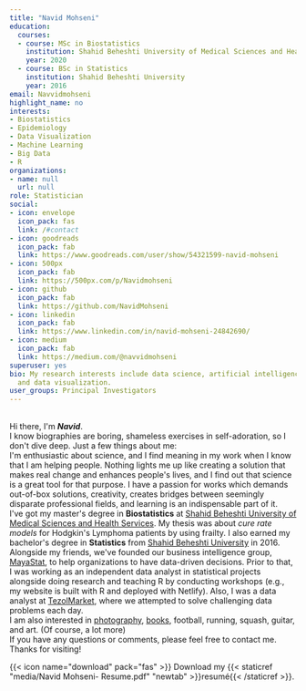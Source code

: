 ```yaml
---
title: "Navid Mohseni"
education:
  courses:
  - course: MSc in Biostatistics
    institution: Shahid Beheshti University of Medical Sciences and Health Services
    year: 2020
  - course: BSc in Statistics
    institution: Shahid Beheshti University
    year: 2016
email: Navvidmohseni
highlight_name: no
interests:
- Biostatistics
- Epidemiology
- Data Visualization
- Machine Learning
- Big Data
- R
organizations:
- name: null
  url: null
role: Statistician
social:
- icon: envelope
  icon_pack: fas
  link: /#contact 
- icon: goodreads
  icon_pack: fab
  link: https://www.goodreads.com/user/show/54321599-navid-mohseni
- icon: 500px
  icon_pack: fab
  link: https://500px.com/p/Navidmohseni
- icon: github
  icon_pack: fab
  link: https://github.com/NavidMohseni
- icon: linkedin
  icon_pack: fab
  link: https://www.linkedin.com/in/navid-mohseni-24842690/
- icon: medium
  icon_pack: fab
  link: https://medium.com/@navvidmohseni
superuser: yes
bio: My research interests include data science, artificial intelligence, machine learning,
  and data visualization.
user_groups: Principal Investigators
---
```


<br>
Hi there, I'm <em><strong>Navid</strong></em>.<br>
I know biographies are boring, shameless exercises in self-adoration, so I don't dive deep. Just a few things about me:
<br> I'm enthusiastic about science, and I find meaning in my work when I know that I am helping people. 
Nothing lights me up like creating a solution that makes real change and enhances people's lives, and I find out that science is a great tool for that purpose. I have a passion for works which demands out-of-box solutions, creativity, creates bridges between seemingly disparate professional fields, and learning is an indispensable part of it. 
<br> I've got my master's degree in <strong>Biostatistics</strong> at <a href="https://en.sbmu.ac.ir/index.jsp?fkeyid=&siteid=256&pageid=2046">Shahid Beheshti University of Medical Sciences and Health Services</a>. My thesis was about <em>cure rate models</em> for Hodgkin's Lymphoma patients by using frailty. I also earned my bachelor's degree in <strong>Statistics</strong> from <a href="http://en.sbu.ac.ir/SitePages/Home.aspx">Shahid Beheshti University</a> in 2016. 
<br> Alongside my friends, we've founded our business intelligence group, <a href="https://mayastat.ir/">MayaStat</a>, to help organizations to have data-driven decisions. Prior to that, I was working as an independent data analyst in statistical projects alongside doing research and teaching R by conducting workshops (e.g., my website is built with R and deployed with Netlify). Also, I was a data analyst at <a href="https://www.tezolmarket.com/">TezolMarket</a>, where we attempted to solve challenging data problems each day.
<br> I am also interested in <a href="https://500px.com/p/Navidmohseni?view=photos">photography</a>, <a href="https://www.goodreads.com/user/show/54321599-navid-mohseni">books</a>, football, running, squash, guitar, and art. (Of course, a lot more) <br>
If you have any questions or comments, please feel free to contact me.
<br> Thanks for visiting!

{{< icon name="download" pack="fas" >}} Download my {{< staticref "media/Navid Mohseni- Resume.pdf" "newtab" >}}resumé{{< /staticref >}}.
